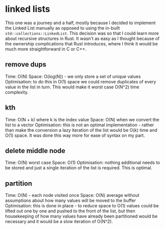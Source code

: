 # linked lists
This one was a journey and a half, mostly because I decided to implement the Linked List manually as opposed to using the in-built `std::collections::LinkedList`. This decision was so that I could learn more about recursive structures in Rust. It wasn't as easy as I thought because of the ownership complications that Rust introduces, where I think it would be much more straightforward in C or C++.

## remove dups
Time: O(N)
Space: O(log(N)) - we only store a set of unique values
Optimisation: to do this in O(1) space we could remove duplicates of every value in the list in turn. This would make it worst case O(N^2) time complexity.

## kth
Time: O(N + k) where k is the index value
Space: O(N) when we convert the list to a vector
Optimisation: this is not an optimal implementation - rather than make the conversion a lazy iteration of the list would be O(k) time and O(1) space. It was done this way more for ease of syntax on my part.

## delete middle node
Time: O(N) worst case
Space: O(1)
Optimisation: nothing additional needs to be stored and just a single iteration of the list is required. This is optimal.

## partition
Time: O(N) - each node visited once
Space: O(N) average without assumptions about how many values will be moved to the buffer
Optimisation: this is done in place - to reduce space to O(1) values could be lifted out one by one and pushed to the front of the list, but then housekeeping of how many values have already been partitioned would be necessary and it would be a slow iteration of O(N^2).